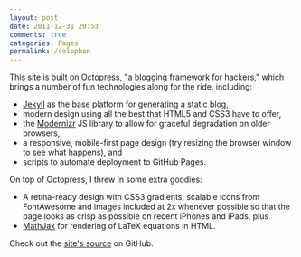 ```yaml
---
layout: post
date: 2011-12-31 20:53
comments: true
categories: Pages
permalink: /colophon
---
```


This site is built on [Octopress](http://octopress.org), "a blogging framework for hackers," which brings a number of fun technologies along for the ride, including:

* [Jekyll](http://jekyllrb.com) as the base platform for generating a static blog,
* modern design using all the best that HTML5 and CSS3 have to offer,
* the [Modernizr](http://modernizr.com/) JS library to allow for graceful degradation on older browsers,
* a responsive, mobile-first page design (try resizing the browser window to see what happens), and
* scripts to automate deployment to GitHub Pages.

On top of Octopress, I threw in some extra goodies:

* A retina-ready design with CSS3 gradients, scalable icons from FontAwesome and images included at 2x whenever possible so that the page looks as crisp as possible on recent iPhones and iPads, plus
* [MathJax](http://www.mathjax.org/) for rendering of LaTeX equations in HTML.

Check out the [site's source](https://github.com/jklukas/jklukas.github.com) on GitHub.
